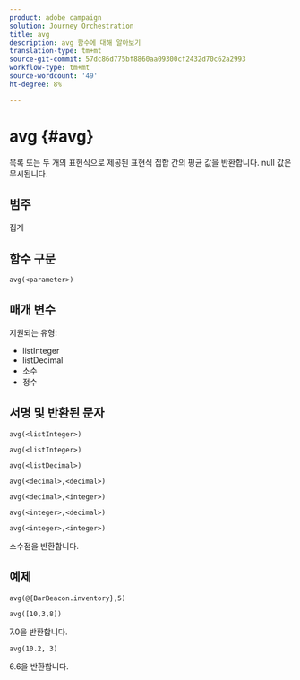 ```yaml
---
product: adobe campaign
solution: Journey Orchestration
title: avg
description: avg 함수에 대해 알아보기
translation-type: tm+mt
source-git-commit: 57dc86d775bf8860aa09300cf2432d70c62a2993
workflow-type: tm+mt
source-wordcount: '49'
ht-degree: 8%

---
```



# avg {#avg}

목록 또는 두 개의 표현식으로 제공된 표현식 집합 간의 평균 값을 반환합니다. null 값은 무시됩니다.


## 범주

집계

## 함수 구문

`avg(<parameter>)`

## 매개 변수

지원되는 유형:

* listInteger
* listDecimal
* 소수
* 정수

## 서명 및 반환된 문자

`avg(<listInteger>)`

`avg(<listInteger>)`

`avg(<listDecimal>)`

`avg(<decimal>,<decimal>)`

`avg(<decimal>,<integer>)`

`avg(<integer>,<decimal>)`

`avg(<integer>,<integer>)`

소수점을 반환합니다.

## 예제

`avg(@{BarBeacon.inventory},5)`

`avg([10,3,8])`

7.0을 반환합니다.

`avg(10.2, 3)`

6.6을 반환합니다.
